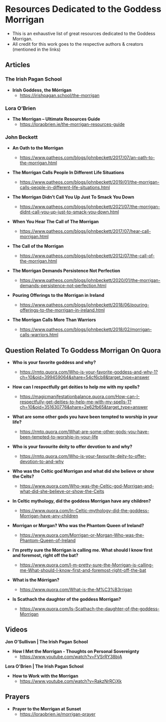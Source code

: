 # Resources Dedicated to the Goddess Morrigan

- This is an exhaustive list of great resources dedicated to the Goddess Morrigan. 
- All credit for this work goes to the respective authors & creators (mentioned in the links)


## Articles

### The Irish Pagan School

- **Irish Goddess, the Mórrígan**
    - <https://irishpagan.school/the-morrigan>

### Lora O’Brien
- **The Morrigan – Ultimate Resources Guide**
    - <https://loraobrien.ie/the-morrigan-resources-guide>
    
### John Beckett

- **An Oath to the Morrigan**
    - <https://www.patheos.com/blogs/johnbeckett/2017/07/an-oath-to-the-morrigan.html>
    
- **The Morrigan Calls People In Different Life Situations**
    - <https://www.patheos.com/blogs/johnbeckett/2019/01/the-morrigan-calls-people-in-different-life-situations.html>
    
- **The Morrigan Didn’t Call You Up Just To Smack You Down**
    - <https://www.patheos.com/blogs/johnbeckett/2021/07/the-morrigan-didnt-call-you-up-just-to-smack-you-down.html>
    
- **When You Hear The Call of The Morrigan**
    - <https://www.patheos.com/blogs/johnbeckett/2017/07/hear-call-morrigan.html>
    
- **The Call of the Morrigan**
    - <https://www.patheos.com/blogs/johnbeckett/2012/07/the-call-of-the-morrigan.html>
    
- **The Morrigan Demands Persistence Not Perfection**
    - <https://www.patheos.com/blogs/johnbeckett/2020/01/the-morrigan-demands-persistence-not-perfection.html>
    
- **Pouring Offerings to the Morrigan in Ireland**
    - <https://www.patheos.com/blogs/johnbeckett/2018/06/pouring-offerings-to-the-morrigan-in-ireland.html>
    
- **The Morrigan Calls More Than Warriors**
    - <https://www.patheos.com/blogs/johnbeckett/2018/02/morrigan-calls-warriors.html>
    
## Question Related To Goddess Morrigan On Quora

- **Who is your favorite goddess and why?**
    - <https://rmto.quora.com/Who-is-your-favorite-goddess-and-why-1?ch=10&oid=399459064&share=54cf6cb8&target_type=answer>
    
- **How can I respectfully get deities to help me with my spells?**
    - <https://magicmanifestationbalance.quora.com/How-can-I-respectfully-get-deities-to-help-me-with-my-spells-1?ch=10&oid=351630776&share=2e62fb65&target_type=answer>

- **What are some other gods you have been tempted to worship in your life?**
    - <https://rmto.quora.com/What-are-some-other-gods-you-have-been-tempted-to-worship-in-your-life>
    
- **Who is your favourite deity to offer devotion to and why?**
    - <https://rmto.quora.com/Who-is-your-favourite-deity-to-offer-devotion-to-and-why>

- **Who was the Celtic god Morrigan and what did she believe or show the Celts?**
    - <https://www.quora.com/Who-was-the-Celtic-god-Morrigan-and-what-did-she-believe-or-show-the-Celts>
    
- **In Celtic mythology, did the goddess Morrigan have any children?**
    - <https://www.quora.com/In-Celtic-mythology-did-the-goddess-Morrigan-have-any-children>
 
- **Morrigan or Morgan? Who was the Phantom Queen of Ireland?**
    - <https://www.quora.com/Morrigan-or-Morgan-Who-was-the-Phantom-Queen-of-Ireland>
    
- **I’m pretty sure the Morrigan is calling me. What should I know first and foremost, right off the bat?**
    - <https://www.quora.com/I-m-pretty-sure-the-Morrigan-is-calling-me-What-should-I-know-first-and-foremost-right-off-the-bat>
    
- **What is the Mórrigan?**
    - <https://www.quora.com/What-is-the-M%C3%B3rrigan>
    
- **Is Scathach the daughter of the goddess Morrigan?**
    - <https://www.quora.com/Is-Scathach-the-daughter-of-the-goddess-Morrigan>
     
    
## Videos

**Jon O'Sullivan | The Irish Pagan School**

- **How I Met the Morrigan - Thoughts on Personal Sovereignty**
    - <https://www.youtube.com/watch?v=FVSrRY38bjA>
    
**Lora O'Brien | The Irish Pagan School**

- **How to Work with the Morrigan**
    - <https://www.youtube.com/watch?v=RakzNrRCjXk>

## Prayers
- **Prayer to the Morrigan at Sunset**
    - <https://loraobrien.ie/morrigan-prayer>
 
